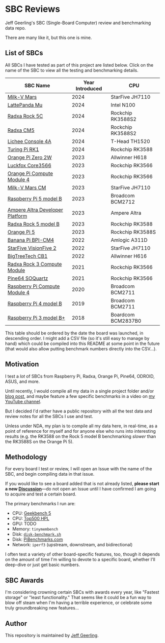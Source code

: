 # SBC Reviews

Jeff Geerling's SBC (Single-Board Computer) review and benchmarking data repo.

There are many like it, but this one is mine.

## List of SBCs

All SBCs I have tested as part of this project are listed below. Click on the name of the SBC to view all the testing and benchmarking details.

| SBC Name | Year Introduced | CPU |
| --- | --- | --- |
| [Milk-V Mars](https://github.com/geerlingguy/sbc-reviews/issues/46) | 2024 | StarFive JH7110 |
| [LattePanda Mu](https://github.com/geerlingguy/sbc-reviews/issues/42) | 2024 | Intel N100 |
| [Radxa Rock 5C](https://github.com/geerlingguy/sbc-reviews/issues/41) | 2024 | Rockchip RK3588S2 |
| [Radxa CM5](https://github.com/geerlingguy/sbc-reviews/issues/40) | 2024 | Rockchip RK3588S2 |
| [Lichee Console 4A](https://github.com/geerlingguy/sbc-reviews/issues/39) | 2024 | T-Head TH1520 |
| [Turing Pi RK1](https://github.com/geerlingguy/sbc-reviews/issues/38) | 2024 | Rockchip RK3588 |
| [Orange Pi Zero 2W](https://github.com/geerlingguy/sbc-reviews/issues/33) | 2023 | Allwinner H618 |
| [Luckfox Core3566](https://github.com/geerlingguy/sbc-reviews/issues/27) | 2023 | Rockchip RK3566 |
| [Orange Pi Compute Module 4](https://github.com/geerlingguy/sbc-reviews/issues/26) | 2023 | Rockchip RK3566 |
| [Milk-V Mars CM](https://github.com/geerlingguy/sbc-reviews/issues/22) | 2023 | StarFive JH7110 |
| [Raspberry Pi 5 model B](https://github.com/geerlingguy/sbc-reviews/issues/21) | 2023 | Broadcom BCM2712 |
| [Ampere Altra Developer Platform](https://github.com/geerlingguy/sbc-reviews/issues/19) | 2023 | Ampere Altra |
| [Radxa Rock 5 model B](https://github.com/geerlingguy/sbc-reviews/issues/3) | 2023 | Rockchip RK3588 |
| [Orange Pi 5](https://github.com/geerlingguy/sbc-reviews/issues/5) | 2023 | Rockchip RK3588S |
| [Banana Pi BPI-CM4](https://github.com/geerlingguy/sbc-reviews/issues/11) | 2022 | Amlogic A311D |
| [StarFive VisionFive 2](https://github.com/geerlingguy/sbc-reviews/issues/10) | 2022 | StarFive JH7110 |
| [BigTreeTech CB1](https://github.com/geerlingguy/sbc-reviews/issues/28) | 2022 | Allwinner H616 |
| [Radxa Rock 3 Compute Module](https://github.com/geerlingguy/sbc-reviews/issues/15) | 2021 | Rockchip RK3566 |
| [Pine64 SOQuartz](https://github.com/geerlingguy/sbc-reviews/issues/7) | 2021 | Rockchip RK3566 |
| [Raspberry Pi Compute Module 4](https://github.com/geerlingguy/sbc-reviews/issues/8) | 2020 | Broadcom BCM2711 |
| [Raspberry Pi 4 model B](https://github.com/geerlingguy/sbc-reviews/issues/4) | 2019 | Broadcom BCM2711 |
| [Raspberry Pi 3 model B+](https://github.com/geerlingguy/sbc-reviews/issues/16) | 2018 | Boardcom BCM2837B0 |

This table should be ordered by the date the board was launched, in descending order. I might add a CSV file (so it's still easy to manage by hand) which could be compiled into this README at some point in the future (that would also allow putting benchmark numbers directly into the CSV...).

## Motivation

I test a _lot_ of SBCs from Raspberry Pi, Radxa, Orange Pi, Pine64, ODROID, ASUS, and more.

Until recently, I would compile all my data in a single project folder and/or [blog post](https://www.jeffgeerling.com/tags/sbc), and maybe feature a few specific benchmarks in a video on [my YouTube channel](https://www.youtube.com/c/JeffGeerling).

But I decided I'd rather have a public repository with all the test data and review notes for all the SBCs I use and test.

Unless under NDA, my plan is to compile all my data here, in real-time, as a point of reference for myself and for anyone else who runs into interesting results (e.g. the RK3588 on the Rock 5 model B benchmarking _slower_ than the RK3588S on the Orange Pi 5).

## Methodology

For every board I test or review, I will open an Issue with the name of the SBC, and begin compiling data in that issue.

If you would like to see a board added that is not already listed, **please start a new [Discussion](https://github.com/geerlingguy/sbc-reviews/discussions)**—do not open an Issue until I have confirmed I am going to acquire and test a certain board.

The primary benchmarks I run are:

  - CPU: [Geekbench 5](https://www.geekbench.com/download/)
  - CPU: [Top500 HPL](https://github.com/geerlingguy/top500-benchmark)
  - GPU: TODO
  - Memory: `tinymembench`
  - Disk: [`disk-benchmark.sh`](https://github.com/geerlingguy/pi-cluster/blob/master/benchmarks/disk-benchmark.sh)
  - Disk: [PiBenchmarks.com](https://pibenchmarks.com)
  - Network: `iperf3` (upstream, downstream, and bidirectional)

I often test a variety of other board-specific features, too, though it depends on the amount of time I'm willing to devote to a specific board, whether I'll deep-dive or just get basic numbers.

## SBC Awards

I'm considering crowning certain SBCs with awards every year, like "Fastest storage" or "least functionality." That seems like it could be a fun way to blow off steam when I'm having a terrible experience, or celebrate some truly groundbreaking new features...

## Author

This repository is maintained by [Jeff Geerling](https://www.jeffgeerling.com).
